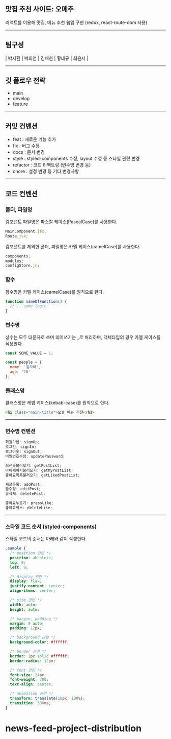 ## 맛집 추천 사이트: 오메추

리액트를 이용해 맛집, 메뉴 추천 웹앱 구현 (redux, react-route-dom 사용)

---

## 팀구성

| 박지환 | 박희연 | 김채현 | 황태규 | 최윤서 |

---

## 깃 플로우 전략

- main
- develop
- feature

---

## 커밋 컨벤션

- feat : 새로운 기능 추가
- fix : 버그 수정
- docs : 문서 변경
- style : styled-components 수정, layout 수정 등 스타일 관련 변경
- refactor : 코드 리팩토링 (변수명 변경 등)
- chore : 설정 변경 등
  기타 변경사항

---

## 코드 컨벤션

### 폴더, 파일명

컴포넌트 파일명은 파스칼 케이스(PascalCase)를 사용한다.

```javascript
MainComponent.jsx;
Route.jsx;
```

컴포넌트를 제외한 폴더, 파일명은 카멜 케이스(camelCase)를 사용한다.

```javascript
components;
modules;
configStore.js;
```

### 함수

함수명은 카멜 케이스(camelCase)를 원칙으로 한다.

```javascript
function nameOfFunction() {
  // ...some logic
}
```

### 변수명

상수는 모두 대문자로 쓰며 띄어쓰기는 \_로 처리하며, 객체타입의 경우 카멜 케이스를 적용한다.

```javascript
const SOME_VALUE = 1;

const people = {
  name: '김자바',
  age: '26'
};
```

### 클래스명

클래스명은 케밥 케이스(kebab-case)를 원칙으로 한다.

```html
<h1 class="main-title">오늘 메뉴 추천</h1>
```

---

### 변수명 컨벤션

```javascript
회원가입: signUp;
로그인: signIn;
로그아웃: signOut;
비밀번호수정: updatePassword;

최신글불러오기: getPostList;
마이페이지불러오기: getMyPostList;
좋아요목록불러오기: getLikedPostList;

새글등록: addPost;
글수정: editPost;
글삭제: deletePost;

좋아요누르기: pressLike;
좋아요취소: deleteLike;
```

---

### 스타일 코드 순서 (styled-components)

스타일 코드의 순서는 아래와 같이 작성한다.

```css
.sample {
  /* position 관련 */
  position: absolute;
  top: 0;
  left: 0;

  /* display 관련 */
  display: flex;
  justify-content: center;
  align-items: center;

  /* size 관련 */
  width: auto;
  height: auto;

  /* margin, padding */
  margin: 0 auto;
  padding: 12px;

  /* background 관련 */
  background-color: #ffffff;

  /* border 관련 */
  border: 1px solid #ffffff;
  border-radius: 12px;

  /* font 관련 */
  font-size: 24px;
  font-weight: 700;
  text-align: center;

  /* animation 관련 */
  transform: translate(10px, 100%);
  transition: 300ms;
}
```
# news-feed-project-distribution
